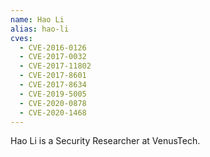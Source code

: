```yaml
---
name: Hao Li
alias: hao-li
cves:
  - CVE-2016-0126
  - CVE-2017-0032
  - CVE-2017-11802
  - CVE-2017-8601
  - CVE-2017-8634
  - CVE-2019-5005
  - CVE-2020-0878
  - CVE-2020-1468
---
```

Hao Li is a Security Researcher at VenusTech.